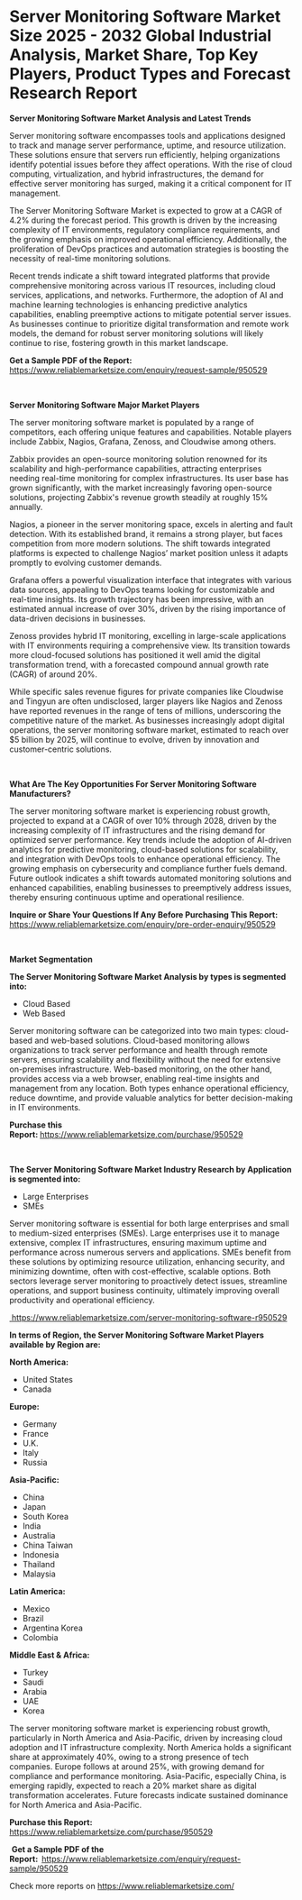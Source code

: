 <p><h1>Server Monitoring Software Market Size 2025 - 2032 Global Industrial Analysis, Market Share, Top Key Players, Product Types and Forecast Research Report</h1></p><p><strong>Server Monitoring Software Market Analysis and Latest Trends</strong></p>
<p><p>Server monitoring software encompasses tools and applications designed to track and manage server performance, uptime, and resource utilization. These solutions ensure that servers run efficiently, helping organizations identify potential issues before they affect operations. With the rise of cloud computing, virtualization, and hybrid infrastructures, the demand for effective server monitoring has surged, making it a critical component for IT management.</p><p>The Server Monitoring Software Market is expected to grow at a CAGR of 4.2% during the forecast period. This growth is driven by the increasing complexity of IT environments, regulatory compliance requirements, and the growing emphasis on improved operational efficiency. Additionally, the proliferation of DevOps practices and automation strategies is boosting the necessity of real-time monitoring solutions.</p><p>Recent trends indicate a shift toward integrated platforms that provide comprehensive monitoring across various IT resources, including cloud services, applications, and networks. Furthermore, the adoption of AI and machine learning technologies is enhancing predictive analytics capabilities, enabling preemptive actions to mitigate potential server issues. As businesses continue to prioritize digital transformation and remote work models, the demand for robust server monitoring solutions will likely continue to rise, fostering growth in this market landscape.</p></p>
<p><strong>Get a Sample PDF of the Report:&nbsp;</strong> <a href="https://www.reliablemarketsize.com/enquiry/request-sample/950529?utm_campaign=3073&utm_medium=2&utm_source=Github&utm_content=ia&utm_term=06032025&utm_id=server-monitoring-software">https://www.reliablemarketsize.com/enquiry/request-sample/950529</a></p>
<p>&nbsp;</p>
<p><strong>Server Monitoring Software Major Market Players</strong></p>
<p><p>The server monitoring software market is populated by a range of competitors, each offering unique features and capabilities. Notable players include Zabbix, Nagios, Grafana, Zenoss, and Cloudwise among others.</p><p>Zabbix provides an open-source monitoring solution renowned for its scalability and high-performance capabilities, attracting enterprises needing real-time monitoring for complex infrastructures. Its user base has grown significantly, with the market increasingly favoring open-source solutions, projecting Zabbix's revenue growth steadily at roughly 15% annually.</p><p>Nagios, a pioneer in the server monitoring space, excels in alerting and fault detection. With its established brand, it remains a strong player, but faces competition from more modern solutions. The shift towards integrated platforms is expected to challenge Nagios’ market position unless it adapts promptly to evolving customer demands.</p><p>Grafana offers a powerful visualization interface that integrates with various data sources, appealing to DevOps teams looking for customizable and real-time insights. Its growth trajectory has been impressive, with an estimated annual increase of over 30%, driven by the rising importance of data-driven decisions in businesses.</p><p>Zenoss provides hybrid IT monitoring, excelling in large-scale applications with IT environments requiring a comprehensive view. Its transition towards more cloud-focused solutions has positioned it well amid the digital transformation trend, with a forecasted compound annual growth rate (CAGR) of around 20%.</p><p>While specific sales revenue figures for private companies like Cloudwise and Tingyun are often undisclosed, larger players like Nagios and Zenoss have reported revenues in the range of tens of millions, underscoring the competitive nature of the market. As businesses increasingly adopt digital operations, the server monitoring software market, estimated to reach over $5 billion by 2025, will continue to evolve, driven by innovation and customer-centric solutions.</p></p>
<p>&nbsp;</p>
<p><strong>What Are The Key Opportunities For Server Monitoring Software Manufacturers?</strong></p>
<p><p>The server monitoring software market is experiencing robust growth, projected to expand at a CAGR of over 10% through 2028, driven by the increasing complexity of IT infrastructures and the rising demand for optimized server performance. Key trends include the adoption of AI-driven analytics for predictive monitoring, cloud-based solutions for scalability, and integration with DevOps tools to enhance operational efficiency. The growing emphasis on cybersecurity and compliance further fuels demand. Future outlook indicates a shift towards automated monitoring solutions and enhanced capabilities, enabling businesses to preemptively address issues, thereby ensuring continuous uptime and operational resilience.</p></p>
<p><strong>Inquire or Share Your Questions If Any Before Purchasing This Report:</strong> <a href="https://www.reliablemarketsize.com/enquiry/pre-order-enquiry/950529?utm_campaign=3073&utm_medium=2&utm_source=Github&utm_content=ia&utm_term=06032025&utm_id=server-monitoring-software">https://www.reliablemarketsize.com/enquiry/pre-order-enquiry/950529</a></p>
<p>&nbsp;</p>
<p><strong>Market Segmentation</strong></p>
<p><strong>The Server Monitoring Software Market Analysis by types is segmented into:</strong></p>
<p><ul><li>Cloud Based</li><li>Web Based</li></ul></p>
<p><p>Server monitoring software can be categorized into two main types: cloud-based and web-based solutions. Cloud-based monitoring allows organizations to track server performance and health through remote servers, ensuring scalability and flexibility without the need for extensive on-premises infrastructure. Web-based monitoring, on the other hand, provides access via a web browser, enabling real-time insights and management from any location. Both types enhance operational efficiency, reduce downtime, and provide valuable analytics for better decision-making in IT environments.</p></p>
<p><strong>Purchase this Report:&nbsp;</strong><a href="https://www.reliablemarketsize.com/purchase/950529?utm_campaign=3073&utm_medium=2&utm_source=Github&utm_content=ia&utm_term=06032025&utm_id=server-monitoring-software">https://www.reliablemarketsize.com/purchase/950529</a></p>
<p>&nbsp;</p>
<p><strong>The Server Monitoring Software Market Industry Research by Application is segmented into:</strong></p>
<p><ul><li>Large Enterprises</li><li>SMEs</li></ul></p>
<p><p>Server monitoring software is essential for both large enterprises and small to medium-sized enterprises (SMEs). Large enterprises use it to manage extensive, complex IT infrastructures, ensuring maximum uptime and performance across numerous servers and applications. SMEs benefit from these solutions by optimizing resource utilization, enhancing security, and minimizing downtime, often with cost-effective, scalable options. Both sectors leverage server monitoring to proactively detect issues, streamline operations, and support business continuity, ultimately improving overall productivity and operational efficiency.</p></p>
<p><a href="https://www.reliablemarketsize.com/server-monitoring-software-r950529?utm_campaign=3073&utm_medium=2&utm_source=Github&utm_content=ia&utm_term=06032025&utm_id=server-monitoring-software">&nbsp;https://www.reliablemarketsize.com/server-monitoring-software-r950529</a></p>
<p><strong>In terms of Region, the Server Monitoring Software Market Players available by Region are:</strong></p>
<p>
    <p> <strong> North America: </strong>
        <ul>
            <li>United States</li>
            <li>Canada</li>
        </ul>
        </p> 
    <p> <strong> Europe: </strong>
        <ul>
            <li>Germany</li>
            <li>France</li>
            <li>U.K.</li>
            <li>Italy</li>
            <li>Russia</li>
        </ul>
        </p> 
    <p> <strong> Asia-Pacific: </strong>
        <ul>
            <li>China</li>
            <li>Japan</li>
            <li>South Korea</li>
            <li>India</li>
            <li>Australia</li>
            <li>China Taiwan</li>
            <li>Indonesia</li>
            <li>Thailand</li>
            <li>Malaysia</li>
        </ul>
        </p> 
    <p> <strong> Latin America: </strong>
        <ul>
            <li>Mexico</li>
            <li>Brazil</li>
            <li>Argentina Korea</li>
            <li>Colombia</li>
        </ul>
        </p> 
    <p> <strong> Middle East & Africa: </strong>
        <ul>
            <li>Turkey</li>
            <li>Saudi</li>
            <li>Arabia</li>
            <li>UAE</li>
            <li>Korea</li>
        </ul>
    </p>
    </p>
<p><p>The server monitoring software market is experiencing robust growth, particularly in North America and Asia-Pacific, driven by increasing cloud adoption and IT infrastructure complexity. North America holds a significant share at approximately 40%, owing to a strong presence of tech companies. Europe follows at around 25%, with growing demand for compliance and performance monitoring. Asia-Pacific, especially China, is emerging rapidly, expected to reach a 20% market share as digital transformation accelerates. Future forecasts indicate sustained dominance for North America and Asia-Pacific.</p></p>
<p><strong>Purchase this Report: </strong><a href="https://www.reliablemarketsize.com/purchase/950529?utm_campaign=3073&utm_medium=2&utm_source=Github&utm_content=ia&utm_term=06032025&utm_id=server-monitoring-software">https://www.reliablemarketsize.com/purchase/950529</a></p>
<p>&nbsp;<strong>Get a Sample PDF of the Report:&nbsp;&nbsp;</strong><a href="https://www.reliablemarketsize.com/enquiry/request-sample/950529?utm_campaign=3073&utm_medium=2&utm_source=Github&utm_content=ia&utm_term=06032025&utm_id=server-monitoring-software">https://www.reliablemarketsize.com/enquiry/request-sample/950529</a></p>
<p><strong></strong></p>
<p>Check more reports on <a href="https://www.reliablemarketsize.com/?utm_campaign=3073&utm_medium=2&utm_source=Github&utm_content=ia&utm_term=06032025&utm_id=server-monitoring-software">https://www.reliablemarketsize.com/</a></p>